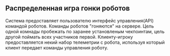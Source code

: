 ## Распределенная игра гонки роботов ##
Система предоставляет пользователю интерфейс управления(API) командой роботов. Команды роботов "гоняются" на сервере. Цель одной комнады пробежать по заранее установленым чекпоинтам, цель другой поймать всех участников первой. Клиенту-игроку предоставляется некий набор телеметрии с робота, используя который клиент передает команды управления роботу.